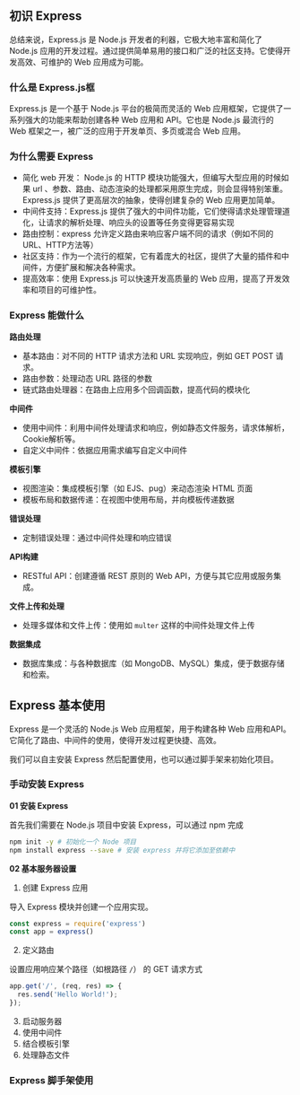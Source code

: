 ## 初识 Express

总结来说，Express.js 是 Node.js 开发者的利器，它极大地丰富和简化了 Node.js 应用的开发过程。通过提供简单易用的接口和广泛的社区支持。它使得开发高效、可维护的 Web 应用成为可能。

### 什么是 Express.js框

Express.js 是一个基于 Node.js 平台的极简而灵活的 Web 应用框架，它提供了一系列强大的功能来帮助创建各种 Web 应用和 API。它也是 Node.js 最流行的 Web 框架之一，被广泛的应用于开发单页、多页或混合 Web 应用。

### 为什么需要 Express

- 简化 web 开发： Node.js 的 HTTP 模块功能强大，但编写大型应用的时候如果 url 、参数、路由、动态渲染的处理都采用原生完成，则会显得特别笨重。Express.js 提供了更高层次的抽象，使得创建复杂的 Web 应用更加简单。
- 中间件支持：Express.js 提供了强大的中间件功能，它们使得请求处理管理道化，让请求的解析处理、响应头的设置等任务变得更容易实现
- 路由控制：express 允许定义路由来响应客户端不同的请求（例如不同的 URL、HTTP方法等）
- 社区支持：作为一个流行的框架，它有着庞大的社区，提供了大量的插件和中间件，方便扩展和解决各种需求。
- 提高效率：使用 Express.js 可以快速开发高质量的 Web 应用，提高了开发效率和项目的可维护性。

### Express 能做什么

**路由处理**
- 基本路由：对不同的 HTTP 请求方法和 URL 实现响应，例如 GET POST 请求。
- 路由参数：处理动态 URL 路径的参数
- 链式路由处理器：在路由上应用多个回调函数，提高代码的模块化

**中间件**
- 使用中间件：利用中间件处理请求和响应，例如静态文件服务，请求体解析，Cookie解析等。
- 自定义中间件：依据应用需求编写自定义中间件

**模板引擎**
- 视图渲染：集成模板引擎（如 EJS、pug）来动态渲染 HTML 页面
- 模板布局和数据传递：在视图中使用布局，并向模板传递数据

**错误处理**
- 定制错误处理：通过中间件处理和响应错误

**API构建**
- RESTful API：创建遵循 REST 原则的 Web API，方便与其它应用或服务集成。

**文件上传和处理**
- 处理多媒体和文件上传：使用如 `multer` 这样的中间件处理文件上传

**数据集成**
- 数据库集成：与各种数据库（如 MongoDB、MySQL）集成，便于数据存储和检索。

## Express 基本使用

Express 是一个灵活的 Node.js Web 应用框架，用于构建各种 Web 应用和API。它简化了路由、中间件的使用，使得开发过程更快捷、高效。

我们可以自主安装 Express 然后配置使用，也可以通过脚手架来初始化项目。

### 手动安装 Express

**01 安装 Express**

首先我们需要在 Node.js 项目中安装 Express，可以通过 npm 完成

```bash
npm init -y # 初始化一个 Node 项目
npm install express --save # 安装 express 并将它添加至依赖中
```

**02 基本服务器设置**

1. 创建 Express 应用

导入 Express 模块并创建一个应用实现。

```javascript
const express = require('express')
const app = express()
```

2. 定义路由

设置应用响应某个路径（如根路径 `/`） 的 GET 请求方式

```javascript
app.get('/', (req, res) => {
  res.send('Hello World!');
});
```

3. 启动服务器
4. 使用中间件
5. 结合模板引擎
6. 处理静态文件


### Express 脚手架使用